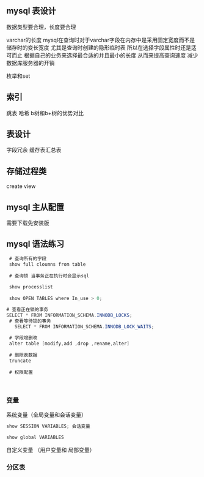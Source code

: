 ## mysql 表设计

数据类型要合理，长度要合理

varchar的长度 
mysql在查询时对于varchar字段在内存中是采用固定宽度而不是储存时的变长宽度 尤其是查询时创建的隐形临时表 
所以在选择字段属性时还是适可而止 
根据自己的业务来选择最合适的并且最小的长度 从而来提高查询速度 减少数据库服务器的开销

枚举和set

## 索引 
跳表 哈希 b树和b+树的优势对比

## 表设计

字段冗余 缓存表汇总表

## 存储过程类 
create view 

## mysql 主从配置

需要下载免安装版

## mysql 语法练习

```java
 # 查询所有的字段
 show full cloumns from table
 
 # 查询锁 当事务正在执行时会显示sql
 
 show processlist
 
 show OPEN TABLES where In_use > 0;

# 查看正在锁的事务
SELECT * FROM INFORMATION_SCHEMA.INNODB_LOCKS; 
 # 查看等待锁的事务
   SELECT * FROM INFORMATION_SCHEMA.INNODB_LOCK_WAITS;
 
 # 字段增删改
 alter table [modify,add ,drop ,rename,alter]
 
 # 删除表数据
 truncate 
 
 # 权限配置
 
 
```

### 变量

系统变量（全局变量和会话变量）

```java
show SESSION VARIABLES; 会话变量

show global VARIABLES
```

自定义变量 （用户变量和 局部变量）



### 分区表

### 

